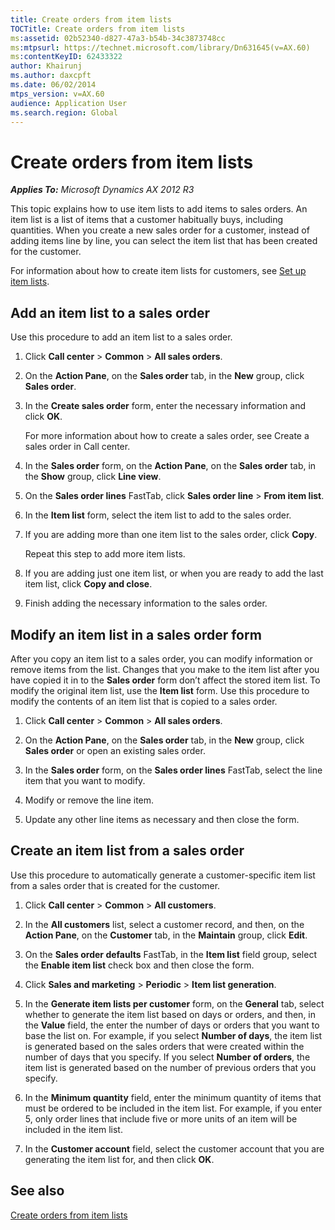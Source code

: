 ```yaml
---
title: Create orders from item lists
TOCTitle: Create orders from item lists
ms:assetid: 02b52340-d827-47a3-b54b-34c3873748cc
ms:mtpsurl: https://technet.microsoft.com/library/Dn631645(v=AX.60)
ms:contentKeyID: 62433322
author: Khairunj
ms.author: daxcpft
ms.date: 06/02/2014
mtps_version: v=AX.60
audience: Application User
ms.search.region: Global
---
```


# Create orders from item lists 


_**Applies To:** Microsoft Dynamics AX 2012 R3_

This topic explains how to use item lists to add items to sales orders. An item list is a list of items that a customer habitually buys, including quantities. When you create a new sales order for a customer, instead of adding items line by line, you can select the item list that has been created for the customer.

For information about how to create item lists for customers, see [Set up item lists](set-up-item-lists.md).

## Add an item list to a sales order

Use this procedure to add an item list to a sales order.

1.  Click **Call center** \> **Common** \> **All sales orders**.

2.  On the **Action Pane**, on the **Sales order** tab, in the **New** group, click **Sales order**.

3.  In the **Create sales order** form, enter the necessary information and click **OK**.
    
    For more information about how to create a sales order, see Create a sales order in Call center.

4.  In the **Sales order** form, on the **Action Pane**, on the **Sales order** tab, in the **Show** group, click **Line view**.

5.  On the **Sales order lines** FastTab, click **Sales order line** \> **From item list**.

6.  In the **Item list** form, select the item list to add to the sales order.

7.  If you are adding more than one item list to the sales order, click **Copy**.
    
    Repeat this step to add more item lists.

8.  If you are adding just one item list, or when you are ready to add the last item list, click **Copy and close**.

9.  Finish adding the necessary information to the sales order.

## Modify an item list in a sales order form

After you copy an item list to a sales order, you can modify information or remove items from the list. Changes that you make to the item list after you have copied it in to the **Sales order** form don’t affect the stored item list. To modify the original item list, use the **Item list** form. Use this procedure to modify the contents of an item list that is copied to a sales order.

1.  Click **Call center** \> **Common** \> **All sales orders**.

2.  On the **Action Pane**, on the **Sales order** tab, in the **New** group, click **Sales order** or open an existing sales order.

3.  In the **Sales order** form, on the **Sales order lines** FastTab, select the line item that you want to modify.

4.  Modify or remove the line item.

5.  Update any other line items as necessary and then close the form.

## Create an item list from a sales order

Use this procedure to automatically generate a customer-specific item list from a sales order that is created for the customer.

1.  Click **Call center** \> **Common** \> **All customers**.

2.  In the **All customers** list, select a customer record, and then, on the **Action Pane**, on the **Customer** tab, in the **Maintain** group, click **Edit**.

3.  On the **Sales order defaults** FastTab, in the **Item list** field group, select the **Enable item list** check box and then close the form.

4.  Click **Sales and marketing** \> **Periodic** \> **Item list generation**.

5.  In the **Generate item lists per customer** form, on the **General** tab, select whether to generate the item list based on days or orders, and then, in the **Value** field, the enter the number of days or orders that you want to base the list on. For example, if you select **Number of days**, the item list is generated based on the sales orders that were created within the number of days that you specify. If you select **Number of orders**, the item list is generated based on the number of previous orders that you specify.

6.  In the **Minimum quantity** field, enter the minimum quantity of items that must be ordered to be included in the item list. For example, if you enter 5, only order lines that include five or more units of an item will be included in the item list.

7.  In the **Customer account** field, select the customer account that you are generating the item list for, and then click **OK**.

## See also

[Create orders from item lists](create-orders-from-item-lists.md)

  


